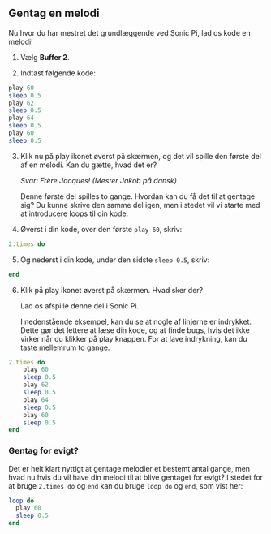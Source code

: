 ## Gentag en melodi

Nu hvor du har mestret det grundlæggende ved Sonic Pi, lad os kode en melodi!

1. Vælg **Buffer 2**.

2. Indtast følgende kode:

```ruby
play 60
sleep 0.5
play 62
sleep 0.5
play 64
sleep 0.5
play 60
sleep 0.5
```

3. Klik nu på play ikonet øverst på skærmen, og det vil spille den første del af en melodi. Kan du gætte, hvad det er?

	*Svar: Frère Jacques! (Mester Jakob på dansk)*

    Denne første del spilles to gange. Hvordan kan du få det til at gentage sig? Du kunne skrive den samme del igen, men i stedet vil vi starte med at introducere loops til din kode.

4. Øverst i din kode, over den første `play 60`, skriv:

```ruby
2.times do
```

5. Og nederst i din kode, under den sidste `sleep 0.5`, skriv:

```ruby
end
```

6. Klik på play ikonet øverst på skærmen. Hvad sker der?

    Lad os afspille denne del i Sonic Pi.

    I nedenstående eksempel, kan du se at nogle af linjerne er indrykket. Dette gør det lettere at læse din kode, og at finde bugs, hvis det ikke virker når du klikker på play knappen. For at lave indrykning, kan du taste mellemrum to gange.

```ruby
2.times do
    play 60
    sleep 0.5
    play 62
    sleep 0.5
    play 64
    sleep 0.5
    play 60
    sleep 0.5
end
```

### Gentag for evigt?

Det er helt klart nyttigt at gentage melodier et bestemt antal gange, men hvad nu hvis du vil have din melodi til at blive gentaget for evigt?
I stedet for at bruge `2.times do` og `end` kan du bruge `loop do` og `end`, som vist her:

```ruby
loop do
  play 60
  sleep 0.5
end
```
